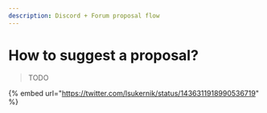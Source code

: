 ```yaml
---
description: Discord + Forum proposal flow
---
```


# How to suggest a proposal?

> TODO

{% embed url="https://twitter.com/lsukernik/status/1436311918990536719" %}



